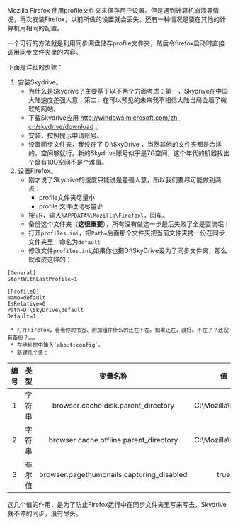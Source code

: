 Mozilla Firefox 使用profile文件夹来保存用户设置。但是遇到计算机崩溃等情况，再次安装Firefox，以前所做的设置就会丢失。还有一种情况是要在其他的计算机用相同的配置。

一个可行的方法就是利用同步网盘储存profile文件夹，然后令firefox启动时直接调用同步文件夹里的内容。

下面是详细的步骤：

1. 安装Skydrive。
     * 为什么是Skydrive？主要基于以下两个方面考虑：第一，Skydrive在中国大陆速度差强人意；第二，在可以预见的未来我不相信大陆当局会墙了微软的网站。
     * 下载Skydrive应用 http://windows.microsoft.com/zh-cn/skydrive/download 。
     * 安装，按照提示申请账号。
     * 设置同步文件夹，我设在了 D:\SkyDrive ，当然其他的文件夹都是合适的，空间够就行。新的Skydrive账号似乎是7G空间，这个年代的机器找出个盘有10G空间不是个难事。
2. 设置Firefox。
     * 刚才说了Skydrive的速度只能说是差强人意，所以我们要尽可能做到两点：
          * profile文件夹尽量小
          * profile 文件改动尽量少
     * 按<Win>+R，输入`%APPDATA%\Mozilla\Firefox\`，回车。
     * 备份这个文件夹（**这很重要**），所有没有做这一步最后失败了全是耍流氓！
     * 打开`profiles.ini`，把`Path=`后面那个文件夹把当前文件夹拷一份在同步文件夹里，命名为`default`
     * 修改文件`profiles.ini`,如果你也把D:\SkyDrive设为了同步文件夹，那么就改成这样的：
```
[General]
StartWithLastProfile=1

[Profile0]
Name=default
IsRelative=0
Path=D:\SkyDrive\default
Default=1

```
     * 打开Firefox，看看你的书签、附加组件什么的还在不在。如果还在，就好。不在了？还没有备份？…… 
     * 在地址栏中输入`about:config`。
     * 新建几个值：
| 编号 |  类型 |                    变量名称                   |          值         |
|:--:|:---:|:-----------------------------------------:|:------------------:|
|  1 | 字符串 |    browser.cache.disk.parent_directory    | C:\Mozilla\Firefox |
|  2 | 字符串 |   browser.cache.offline.parent_directory  | C:\Mozilla\Firefox |
|  3 | 布尔值 | browser.pagethumbnails.capturing_disabled |        true        |

这几个值的作用，是为了防止Firefox运行中在同步文件夹里写来写去，Skydrive就不停的同步，没有尽头。
